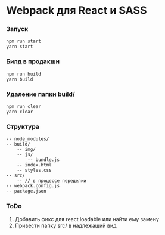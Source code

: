 # Webpack для React и SASS

### Запуск
    npm run start
    yarn start

### Билд в продакшн
    npm run build 
    yarn build

### Удаление папки build/
    npm run clear 
    yarn clear

### Структура

    -- node_modules/
    -- build/
        -- img/
        -- js/
            -- bundle.js
        -- index.html
        -- styles.css
    -- src/
        -- // в процессе переделки
    -- webpack.config.js
    -- package.json


### ToDo

1. Добавить фикс для react loadable или найти ему замену
2. Привести папку src/ в надлежащий вид
